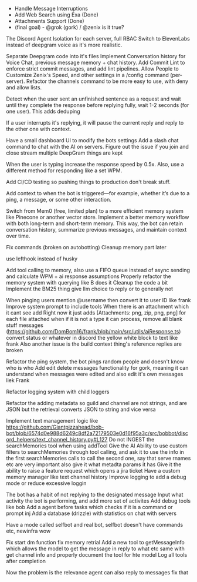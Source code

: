 - Handle Message Interruptions
- Add Web Search using Exa (Done)
- Attachments Support (Done)
- (final goal) - @grok (gork) / @zenix is it true?

The Discord Agent Isolation for each server, full RBAC
Switch to ElevenLabs instead of deepgram voice as it's more realistic.

Separate Deepgram code into it's files
Implement Conversation history for Voice Chat, previous message memory + chat history.
Add Commit Lint to enforce strict commit messages, and add lint pipelines.
Allow People to Customize Zenix's Speed, and other settings in a /config command (per-server).
Refactor the channels command to be more easy to use, with deny and allow lists.

Detect when the user sent an unfinished sentence as a request and wait until they complete the response before replying fully, wait 1-2 seconds (for one user). This adds deduping

If a user interrupts it's replying, it will pause the current reply and reply to the other one with context.

Have a small dashboard UI to modify the bots settings
Add a slash chat command to chat with the AI on servers.
Figure out the issue if you join and close stream multiple DeepGram things are kept

When the user is typing increase the response speed by 0.5x. Also, use a different method for responding like a set WPM.

Add CI/CD testing so pushing things to production don't break stuff.

Add context to when the bot is triggered—for example, whether it’s due to a ping, a message, or some other interaction.

Switch from Mem0 (free, limited plan) to a more efficient memory system like Pinecone or another vector store. Implement a better memory workflow with both long-term and short-term memory. This way, the bot can retain conversation history, summarize previous messages, and maintain context over time.

Fix commands (broken on autobotting)
Cleanup memory part later

use lefthook instead of husky

Add tool calling to memory, also use a FIFO queue instead of async sending and calculate WPM + ai response assumptions
Properly refactor the memory system with querying like B does it
Cleanup the code a bit
Implement the BM25 thing
give llm choice to reply or to generally not

When pinging users mention @username then convert it to user ID like frank
Improve system prompt to include tools
When there is an attachment which it cant see add Right now it just adds [Attachments: png, zip, png, png] for each file attached
when if it is not a type it can process, remove all blank stuff messages (https://github.com/DomBom16/frank/blob/main/src/utils/aiResponse.ts)
convert status or whatever in discord the yellow white block to text like frank
Also another issue is the build context thing's reference replies are broken

Refactor the ping system, the bot pings random people and doesn't know who is who
Add edit delete messages functionality for gork, meaning it can understand when messages were edited and also edit it's own messages liek Frank

Refactor logging system with child loggers

Refactor the adding metadata so guild and channel are not strings, and are JSON but the retrieval converts JSON to string and vice versa

Implement text management logic like https://github.com/Giantpizzahead/bob-bot/blob/6574d0e988d6249c8df2a72179503e0d16f95a3c/src/bobbot/discord_helpers/text_channel_history.py#L127
Do not INGEST the searchMemories tool when using addTool
Give the AI Ability to use custom filters to searchMemories through tool calling, and ask it to use the info in the first searchMemories calls to call the second one, say that serve rnames etc are very important also give it what metadta params it has
Give it the ability to raise a feature request which opens a jira ticket
Have a custom memory manager like text channel history
Improve logging to add a debug mode or reduce excessive loggin

The bot has a habit of not replying to the designated message
Input what activity the bot is performing, and add more set of activites
Add debug tools like bob
Add a agent before tasks which checks if it is a command or prompt inj
Add a database (drizzle) with statistics on chat with servers

Have a mode called selfbot and real bot, selfbot doesn't have commands etc, newinfra wow

Fix start dm function fix memory retrial
Add a new tool to getMessageInfo which allows the model to get the message in reply to what etc
same with get channel info
and properly document the tool for hte model
Log all tools after completion

Now the problem is the relevance agent can also reply to messages fix that
